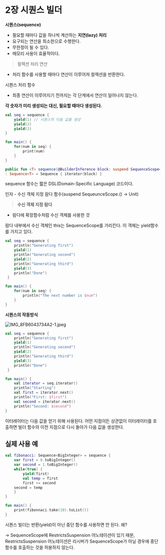 # 2장 시퀀스 빌더

**시퀀스(sequence)**

- 필요할 때마다 값을 하나씩 계산하는 **지연(lazy) 처리**
- 요구되는 연산을 최소한으로 수행한다.
- 무한정이 될 수 있다.
- 메모리 사용이 효율적이다.

> 컬렉션 처리 연산
- 처리 함수를 사용할 때마다 연산이 이루어져 컬렉션을 반환한다.

시퀀스 처리 함수
- 최종 연산이 이루어지기 전까지는 각 단계에서 연산이 일어나지 않는다.
> 

**각 숫자가 미리 생성되는 대신, 필요할 때마다 생성된다.**

```kotlin
val seq = sequence {
	yield(1) // 시퀀스의 다음 값을 생성
	yield(2)
	yield(3)
}

fun main() {
	for(num in seq) {
		print(num)	
	}
}
```

```kotlin
public fun <T> sequence(@BuilderInference block: suspend SequenceScope<T>.() -> Unit)
: Sequence<T> = Sequence { iterator(block) }
```

sequence 함수는 짧은 DSL(Domain-Specific Language) 코드이다.

인자 - 수신 객체 지정 람다 함수(suspend SequeunceScope<T>.() → Unit)

> **수신 객체 지정 람다**
- 람다에 확장함수처럼 수신 객체를 사용한 것
> 

람다 내부에서 수신 객체인 this는 SequenceScope<T>를 가리킨다. 이 객체는 yield함수를 가지고 있다. 

```kotlin
val seq = sequence {
	println("Generating first")
	yield(1)
	println("Generating second")
	yield(2)
	println("Generating third")
	yield(3)
	println("Done")
 }

fun main() {
	for(num in seq) {
		println("The next number is $num")
	}
}
```

**시퀀스의 작동방식**

![IMG_8FB6043734A2-1.jpeg](https://github.com/woowacourse-study/2023-BookOverFlow/assets/50761690/6fe2c034-3ce1-4f63-8f05-59580128f007)

```kotlin
val seq = sequence {
	println("Generating first")
	yield(1)
	println("Generating second")
	yield(2)
	println("Generating third")
	yield(3)
	println("Done")
 }

fun main() {
	val iterator = seq.iterator()
	println("Starting")
	val first = iterator.next()
	println("First: $first")
	val second = iterator.next()
	println("Second: $second")
}
```

이터레이터는 다음 값을 얻기 위해 사용된다. 어떤 지점이든 상관없이 이터레이터를 호출하면 빌더 함수의 이전 지점으로 다시 돌아가 다음 값을 생성한다.

## 실제 사용 예

```kotlin
val fibonacci: Sequence<BigInteger> = sequence {
	var first = 0.toBigInteger()
	var second = 1.toBigInteger()
	while(true) {
		yield(first)
		val temp = first
		first += second
    second = temp 
	}
}

fun main() {
	print(fibonnaci.take(10).toList())
}
```

시퀀스 빌더는 반환(yield)이 아닌 중단 함수를 사용하면 안 된다. 왜?

→ SequenceScope에 RestrictsSuspension 어노테이션이 있기 때문, RestrictsSuspension 어노테이션은 리시버가 SequenceScope가 아닐 경우에 중단 함수를 호출하는 것을 허용하지 않는다.
